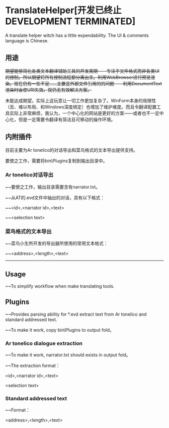 # TranslateHelper\[开发已终止 DEVELOPMENT TERMINATED\]
A translate helper witch has a little expendability. The UI &amp; comments language is Chinese.

## 用途
~~期望能够简化各类文本翻译辅助工具的开发周期——专注于文件格式而非各类UI的控制。所以期望将所有控制流程都分离出来。利用WebBrowser进行预览渲染。现在仍有一些不足……主要是外部文件引用的的问题——利用DocumentText渲染时会使URI失效。现仍无有效解决方案。~~

未能达成期望。实际上这玩意让一切工作更加复杂了。WinForm本身的局限性（丑、难以布局、和Windows深度绑定）也增加了维护难度。而且令翻译配置工具实际上非常麻烦，我认为，一个中心化的网站是更好的方案——或者也不一定中心化，但是一定需要令翻译有简洁且可移动的操作环境。

## 内附插件
目前主要为Ar tonelico的对话导出和菜鸟格式的文本导出提供支持。

要使之工作，需要将bin\\Plugins复制到输出目录中。

### Ar tonelico对话导出
~~要使之工作，输出目录需要含有narrator.txt。

~~从AT的.evd文件中抽出的对话，具有以下格式：

~~\<id\>,\<narrator id\>,\<text\>

~~\<selection text\>

### 菜鸟格式的文本导出
~~菜鸟小生所开发的导出器所使用的常用文本格式：

~~\<address\>,\<length\>,\<text\>

-----

## Usage
~~To simplify workflow when make translating tools.

## Plugins
~~Provides parsing ability for \*.evd extract text from Ar tonelico and standard addressed text.

~~To make it work, copy bin\\Plugins to output fold。

### Ar tonelico dialogue extraction
~~To make it work, narrator.txt should exists in output fold。

~~The extraction format：

\<id\>,\<narrator id\>,\<text\>

\<selection text\>

### Standard addressed text
~~Format：

\<address\>,\<length\>,\<text\>
